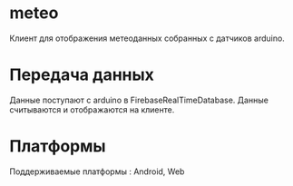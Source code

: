 # meteo

Клиент для отображения метеоданных собранных с датчиков arduino.

# Передача данных

Данные поступают с arduino в FirebaseRealTimeDatabase. Данные считываются и отображаются на клиенте.

# Платформы 
Поддерживаемые платформы : Android, Web
